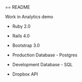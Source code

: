 == README

Work in Analytics demo

* Ruby 2.0

* Rails 4.0

* Bootstrap 3.0

* Production Database - Postgres

* Development Database - SQL

* Dropbox API



